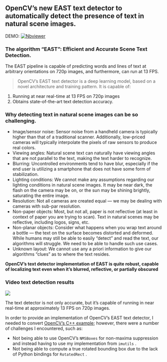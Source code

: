  ## OpenCV’s new EAST text detector to automatically detect the presence of text in natural scene images.
 
 DEMO:  [![Nbviewer](https://github.com/jupyter/design/blob/main/logos/Badges/nbviewer_badge.svg)](https://nbviewer.jupyter.org/github/shejz/OCR/blob/main/OpenCV%20Text%20Detection%20%28EAST%20text%20detector%29/opencv_EAST_text_detection.ipynb)
 
 ### The algorithm “EAST”: Efficient and Accurate Scene Text Detection. 
 The EAST pipeline is capable of predicting words and lines of text at arbitrary orientations on 720p images, and furthermore, can run at 13 FPS.
 
 > OpenCV’s EAST text detector is a deep learning model, based on a novel architecture and training pattern. It is capable of:
 1. Running at near real-time at 13 FPS on 720p images 
 2. Obtains state-of-the-art text detection accuracy.

### Why detecting text in natural scene images can be so challenging.
- Image/sensor noise: Sensor noise from a handheld camera is typically higher than that of a traditional scanner. Additionally, low-priced cameras will typically interpolate the pixels of raw sensors to produce real colors.
- Viewing angles: Natural scene text can naturally have viewing angles that are not parallel to the text, making the text harder to recognize.
- Blurring: Uncontrolled environments tend to have blur, especially if the end user is utilizing a smartphone that does not have some form of stabilization.
- Lighting conditions: We cannot make any assumptions regarding our lighting conditions in natural scene images. It may be near dark, the flash on the camera may be on, or the sun may be shining brightly, saturating the entire image.
- Resolution: Not all cameras are created equal — we may be dealing with cameras with sub-par resolution.
- Non-paper objects: Most, but not all, paper is not reflective (at least in context of paper you are trying to scan). Text in natural scenes may be reflective, including logos, signs, etc.
- Non-planar objects: Consider what happens when you wrap text around a bottle — the text on the surface becomes distorted and deformed. While humans may still be able to easily “detect” and read the text, our algorithms will struggle. We need to be able to handle such use cases.
- Unknown layout: We cannot use any a priori information to give our algorithms “clues” as to where the text resides.

**OpenCV’s text detector implementation of EAST is quite robust, capable of localizing text even when it’s blurred, reflective, or partially obscured**


### Video text detection results
![](https://github.com/shejz/OCR/blob/main/OpenCV%20Text%20Detection%20(EAST%20text%20detector)/output.gif)

The text detector is not only accurate, but it’s capable of running in near real-time at approximately 13 FPS on 720p images.

In order to provide an implementation of OpenCV’s EAST text detector, I needed to convert [OpenCV’s C++ example](https://github.com/opencv/opencv/blob/master/samples/dnn/text_detection.cpp); however, there were a number of challenges I encountered, such as:

- Not being able to use OpenCV’s `NMSBoxes`  for non-maxima suppression and instead having to use my implementation from `imutils` .
- Not being able to compute a true rotated bounding box due to the lack of Python bindings for `RotatedRect` .
